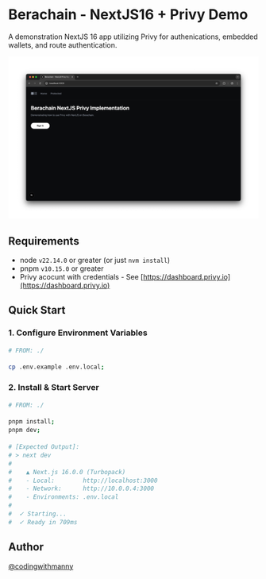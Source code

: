 # Berachain - NextJS16 + Privy Demo

A demonstration NextJS 16 app utilizing Privy for authenications, embedded wallets, and route authentication.

![Berachain - Privy & NextJS16](README/screenshot.png)

## Requirements

- node `v22.14.0` or greater (or just `nvm install`)
- pnpm `v10.15.0` or greater
- Privy acocunt with credentials - See [https://dashboard.privy.io](https://dashboard.privy.io)

## Quick Start

### 1. Configure Environment Variables

```bash
# FROM: ./

cp .env.example .env.local;
```

### 2. Install & Start Server

```bash
# FROM: ./

pnpm install;
pnpm dev;

# [Expected Output]:
# > next dev
# 
#    ▲ Next.js 16.0.0 (Turbopack)
#    - Local:        http://localhost:3000
#    - Network:      http://10.0.0.4:3000
#    - Environments: .env.local
# 
#  ✓ Starting...
#  ✓ Ready in 709ms
```

## Author

[@codingwithmanny](https://github.com/codingwithmanny)